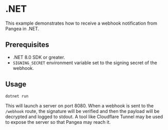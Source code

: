 # .NET

This example demonstrates how to receive a webhook notification from Pangea in .NET.

## Prerequisites

- .NET 8.0 SDK or greater.
- `SIGNING_SECRET` environment variable set to the signing secret of the
  webhook.

## Usage

```shell
dotnet run
```

This will launch a server on port 8080. When a webhook is sent to the `/webhook`
route, the signature will be verified and then the payload will be decrypted
and logged to stdout. A tool like Cloudflare Tunnel may be used to expose the
server so that Pangea may reach it.
